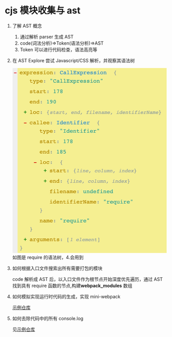 # cjs 模块收集与 ast

1. 了解 AST 概念

   1. 通过解析 parser 生成 AST
   2. code(词法分析)=>Token(语法分析)=>AST
   3. Token 可以进行代码检查，语法高亮等

2. 在 AST Explore 尝试 Javascript/CSS 解析，并观察其语法树

   ![z-3-1](./img/z-3-1.jpg)
   如图是 require 的语法树，4.会用到

3. 如何根据入口文件搜索出所有需要打包的模块

   code 解析成 AST 后，以入口文件作为根节点开始深度优先遍历，通过 AST 找到具有 require 函数的节点,构建**webpack_modules** 数组

4. 如何模拟实现运行时代码的生成，实现 mini-webpack

   [示例仓库](https://github.com/903040380/poor-webpack)

5. 如何去除代码中的所有 console.log

   见[示例仓库](https://github.com/903040380/poor-webpack)

